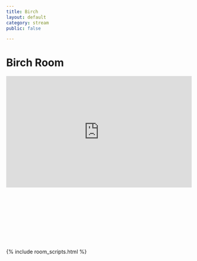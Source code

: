 ```yaml
---
title: Birch
layout: default
category: stream
public: false

---
```

# Birch Room

<iframe
  src="https://player.twitch.tv/?channel=capricon2021c&parent=virtual.capricon.org" height="300" width="500" frameborder="0" scrolling="no" allowfullscreen="true" class="convention-video"> </iframe>

<iframe frameborder="0" class="convention-chat">
</iframe>

<script src="https://unpkg.com/dayjs@1.8.21/dayjs.min.js"></script>
<script>
  const even = "788596327718191194";
  const odd = "788596327718191194";
</script>
{% include room_scripts.html %}